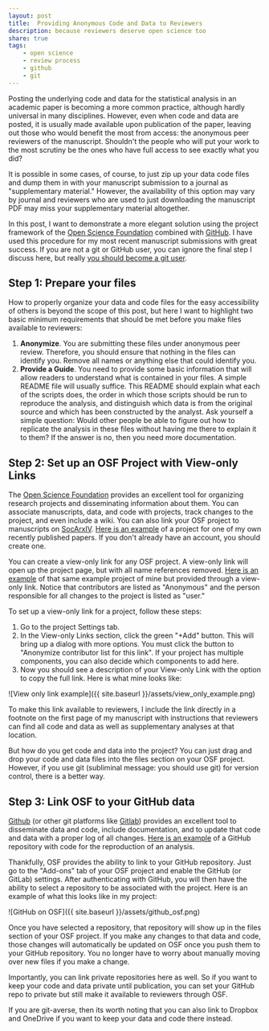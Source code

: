 ```yaml
---
layout: post
title:  Providing Anonymous Code and Data to Reviewers
description: because reviewers deserve open science too
share: true
tags:
    - open science
    - review process
    - github
    - git
---
```


Posting the underlying code and data for the statistical analysis in an academic paper is becoming a more common practice, although hardly universal in many disciplines. However, even when code and data are posted, it is usually made available upon publication of the paper, leaving out those who would benefit the most from access: the anonymous peer reviewers of the manuscript. Shouldn't the people who will put your work to the most scrutiny be the ones who have full access to see exactly what you did? 

It is possible in some cases, of course, to just zip up your data code files and dump them in with your manuscript submission to a journal as "supplementary material." However, the availability of this option may vary by journal and reviewers who are used to just downloading the manuscript PDF may miss your supplementary material altogether. 

In this post, I want to demonstrate a more elegant solution using the project framework of the [Open Science Foundation](https://osf.io/) combined with [GitHub](https://github.com). I have used this procedure for my most recent manuscript submissions with great success. If you are not a git or GitHub user, you can ignore the final step I discuss here, but really [you should become a git user](https://aarongullickson.github.io/2016/08/firstgithubrep). 

## Step 1: Prepare your files

How to properly organize your data and code files for the easy accessibility of others is beyond the scope of this post, but here I want to highlight two basic minimum requirements that should be met before you make files available to reviewers:

1. **Anonymize**. You are submitting these files under anonymous peer review. Therefore, you should ensure that nothing in the files can identify you. Remove all names or anything else that could identify you. 
2. **Provide a Guide**. You need to provide some basic information that will allow readers to understand what is contained in your files. A simple README file will usually suffice. This README should explain what each of the scripts does, the order in which those scripts should be run to reproduce the analysis, and distinguish which data is from the original source and which has been constructed by the analyst. Ask yourself a simple question: Would other people be able to figure out how to replicate the analysis in these files without having me there to explain it to them? If the answer is no, then you need more documentation. 

## Step 2: Set up an OSF Project with View-only Links

The [Open Science Foundation](https://osf.io) provides an excellent tool for   organizing research projects and disseminating information about them. You can associate manuscripts, data, and code with projects, track changes to the project, and even include a wiki. You can also link your OSF project to manuscripts on [SocArxIV](https://socopen.org/). [Here is an example](https://osf.io/rcaxh/) of a project for one of my own recently published papers. If you don't already have an account, you should create one. 

You can create a view-only link for any OSF project. A view-only link will open up the project page, but with all name references removed.  [Here is an example](https://osf.io/rcaxh/?view_only=65b57cc4f8d64c6db1c62bf9c2176bcb) of that same example project of mine but provided through a view-only link. Notice that contributors are listed as "Anonymous" and the person responsible for all changes to the project is listed as "user." 

To set up a view-only link for a project, follow these steps:

1. Go to the project Settings tab.
2. In the View-only Links section, click the green "+Add" button. This will bring up a dialog with more options. You must click the button to "Anonymize contributor list for this link". If your project has multiple components, you can also decide which components to add here. 
3. Now you should see a description of your View-only Link with the option to copy the full link. Here is what mine looks like:

![View only link example]({{ site.baseurl }}/assets/view_only_example.png)

To make this link available to reviewers, I include the link directly in a footnote on the first page of my manuscript with instructions that reviewers can find all code and data as well as supplementary analyses at that location. 

But how do you get code and data into the project? You can just drag and drop your code and data files into the files section on your OSF project. However, if you use git (subliminal message: you should use git) for version control, there is a better way. 

## Step 3: Link OSF to your GitHub data

[Github](https://github.com) (or other git platforms like [Gitlab](https://gitlab.com)) provides an excellent tool to disseminate data and code, include documentation, and to update that code and data with a proper log of all changes. [Here is an example](https://github.com/AaronGullickson/beautyexchange) of a GitHub repository with code for the reproduction of an analysis. 

Thankfully, OSF provides the ability to link to your GitHub repository. Just go to the "Add-ons" tab of your OSF project and enable the GitHub (or GitLab) settings. After authenticating with GitHub, you will then have the ability to select a repository to be associated with the project. Here is an example of what this looks like in my project:

![GitHub on OSF]({{ site.baseurl }}/assets/github_osf.png)

Once you have selected a repository, that repository will show up in the files section of your OSF project. If you make any changes to that data and code, those changes will automatically be updated on OSF once you push them to your GitHub repository. You no longer have to worry about manually moving over new files if you make a change. 

Importantly, you can link private repositories here as well. So if you want to keep your code and data private until publication, you can set your GitHub repo to private but still make it available to reviewers through OSF. 

If you are git-averse, then its worth noting that you can also link to Dropbox and OneDrive if you want to keep your data and code there instead. 
